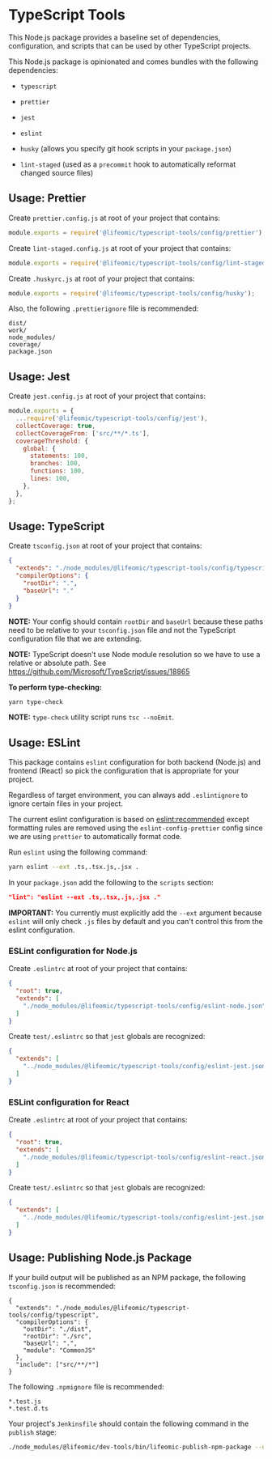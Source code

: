 # TypeScript Tools

This Node.js package provides a baseline set of dependencies, configuration, and
scripts that can be used by other TypeScript projects.

This Node.js package is opinionated and comes bundles with the following
dependencies:

- `typescript`

- `prettier`

- `jest`

- `eslint`

- `husky` (allows you specify git hook scripts in your `package.json`)

- `lint-staged` (used as a `precommit` hook to automatically reformat changed
  source files)

## Usage: Prettier

Create `prettier.config.js` at root of your project that contains:

```javascript
module.exports = require('@lifeomic/typescript-tools/config/prettier');
```

Create `lint-staged.config.js` at root of your project that contains:

```javascript
module.exports = require('@lifeomic/typescript-tools/config/lint-staged');
```

Create `.huskyrc.js` at root of your project that contains:

```javascript
module.exports = require('@lifeomic/typescript-tools/config/husky');
```

Also, the following `.prettierignore` file is recommended:

```plain
dist/
work/
node_modules/
coverage/
package.json
```

## Usage: Jest

Create `jest.config.js` at root of your project that contains:

```javascript
module.exports = {
  ...require('@lifeomic/typescript-tools/config/jest'),
  collectCoverage: true,
  collectCoverageFrom: ['src/**/*.ts'],
  coverageThreshold: {
    global: {
      statements: 100,
      branches: 100,
      functions: 100,
      lines: 100,
    },
  },
};
```

## Usage: TypeScript

Create `tsconfig.json` at root of your project that contains:

```json
{
  "extends": "./node_modules/@lifeomic/typescript-tools/config/typescript",
  "compilerOptions": {
    "rootDir": ".",
    "baseUrl": "."
  }
}
```

**NOTE:** Your config should contain `rootDir` and `baseUrl` because these paths
need to be relative to your `tsconfig.json` file and not the TypeScript
configuration file that we are extending.

**NOTE:** TypeScript doesn't use Node module resolution so we have to use a
relative or absolute path. See
<https://github.com/Microsoft/TypeScript/issues/18865>

**To perform type-checking:**

```bash
yarn type-check
```

**NOTE:** `type-check` utility script runs `tsc --noEmit`.

## Usage: ESLint

This package contains `eslint` configuration for both backend (Node.js) and
frontend (React) so pick the configuration that is appropriate for your project.

Regardless of target environment, you can always add `.eslintignore` to ignore
certain files in your project.

The current eslint configuration is based on
[eslint:recommended](https://eslint.org/docs/rules/) except formatting rules are
removed using the `eslint-config-prettier` config since we are using `prettier`
to automatically format code.

Run `eslint` using the following command:

```sh
yarn eslint --ext .ts,.tsx.js,.jsx .
```

In your `package.json` add the following to the `scripts` section:

```json
"lint": "eslint --ext .ts,.tsx,.js,.jsx ."
```

**IMPORTANT:** You currently must explicitly add the `--ext` argument because
`eslint` will only check `.js` files by default and you can't control this from
the eslint configuration.

### ESLint configuration for Node.js

Create `.eslintrc` at root of your project that contains:

```json
{
  "root": true,
  "extends": [
    "./node_modules/@lifeomic/typescript-tools/config/eslint-node.json"
  ]
}
```

Create `test/.eslintrc` so that `jest` globals are recognized:

```json
{
  "extends": [
    "../node_modules/@lifeomic/typescript-tools/config/eslint-jest.json"
  ]
}
```

### ESLint configuration for React

Create `.eslintrc` at root of your project that contains:

```json
{
  "root": true,
  "extends": [
    "./node_modules/@lifeomic/typescript-tools/config/eslint-react.json"
  ]
}
```

Create `test/.eslintrc` so that `jest` globals are recognized:

```json
{
  "extends": [
    "../node_modules/@lifeomic/typescript-tools/config/eslint-jest.json"
  ]
}
```

## Usage: Publishing Node.js Package

If your build output will be published as an NPM package, the following
`tsconfig.json` is recommended:

```plain
{
  "extends": "./node_modules/@lifeomic/typescript-tools/config/typescript",
  "compilerOptions": {
    "outDir": "./dist",
    "rootDir": "./src",
    "baseUrl": ".",
    "module": "CommonJS"
  },
  "include": ["src/**/*"]
}
```

The following `.npmignore` file is recommended:

```plain
*.test.js
*.test.d.ts
```

Your project's `Jenkinsfile` should contain the following command in the
`publish` stage:

```bash
./node_modules/@lifeomic/dev-tools/bin/lifeomic-publish-npm-package --directory ./dist --publish-tagged-commits-only
```
